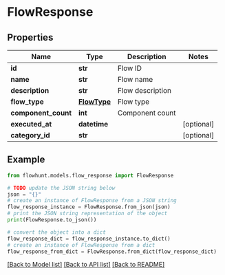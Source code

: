# FlowResponse


## Properties

Name | Type | Description | Notes
------------ | ------------- | ------------- | -------------
**id** | **str** | Flow ID | 
**name** | **str** | Flow name | 
**description** | **str** | Flow description | 
**flow_type** | [**FlowType**](FlowType.md) | Flow type | 
**component_count** | **int** | Component count | 
**executed_at** | **datetime** |  | [optional] 
**category_id** | **str** |  | [optional] 

## Example

```python
from flowhunt.models.flow_response import FlowResponse

# TODO update the JSON string below
json = "{}"
# create an instance of FlowResponse from a JSON string
flow_response_instance = FlowResponse.from_json(json)
# print the JSON string representation of the object
print(FlowResponse.to_json())

# convert the object into a dict
flow_response_dict = flow_response_instance.to_dict()
# create an instance of FlowResponse from a dict
flow_response_from_dict = FlowResponse.from_dict(flow_response_dict)
```
[[Back to Model list]](../README.md#documentation-for-models) [[Back to API list]](../README.md#documentation-for-api-endpoints) [[Back to README]](../README.md)


